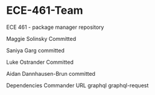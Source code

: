 # ECE-461-Team
ECE 461 - package manager repository

Maggie Solinsky Committed 

Saniya Garg committed 

Luke Ostrander Committed

Aidan Dannhausen-Brun committed


Dependencies
Commander
URL
graphql
graphql-request